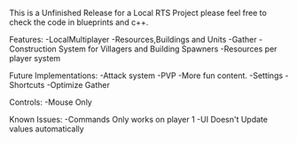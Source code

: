 This is a Unfinished Release for a Local RTS Project please feel free to check the code in blueprints and c++.


Features:
-LocalMultiplayer
-Resources,Buildings and Units
-Gather
-Construction System for Villagers and Building Spawners
-Resources per player system

Future Implementations:
-Attack system
-PVP
-More fun content.
-Settings
-Shortcuts
-Optimize Gather

Controls:
-Mouse Only


Known Issues:
-Commands Only works on player 1
-UI Doesn't Update values automatically


